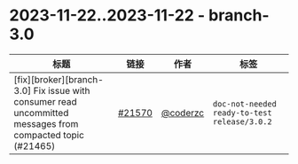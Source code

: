 # 2023-11-22..2023-11-22 - branch-3.0
| 标题 | 链接 | 作者 | 标签 |
| - | :--: | :--: | - |
| [fix][broker][branch-3.0] Fix issue with consumer read uncommitted messages from compacted topic (#21465) | [#21570](https://github.com/apache/pulsar/pull/21570) | [@coderzc](https://github.com/coderzc) | `doc-not-needed` `ready-to-test` `release/3.0.2`  | 
